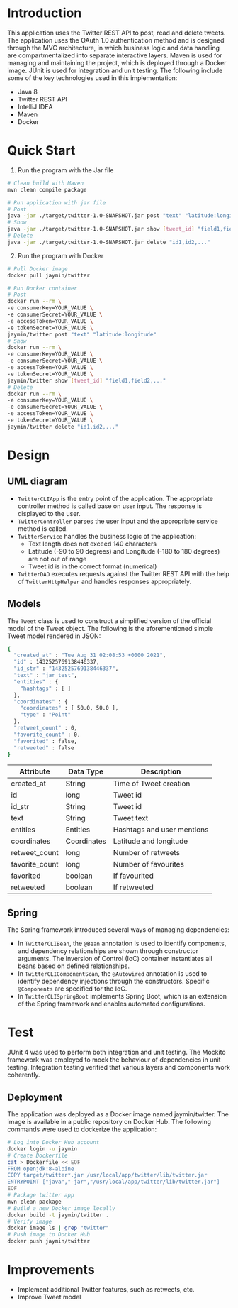 # Introduction

This application uses the Twitter REST API to post, read and delete tweets. The application uses the
OAuth 1.0 authentication method and is designed through the MVC architecture, in which business
logic and data handling are compartmentalized into separate interactive layers. Maven is used for
managing and maintaining the project, which is deployed through a Docker image. JUnit is used for
integration and unit testing. The following include some of the key technologies used in this
implementation:

- Java 8
- Twitter REST API
- IntelliJ IDEA
- Maven
- Docker

# Quick Start

1. Run the program with the Jar file

```bash
# Clean build with Maven
mvn clean compile package

# Run application with jar file
# Post
java -jar ./target/twitter-1.0-SNAPSHOT.jar post "text" "latitude:longitude"
# Show
java -jar ./target/twitter-1.0-SNAPSHOT.jar show [tweet_id] "field1,field2,..."
# Delete
java -jar ./target/twitter-1.0-SNAPSHOT.jar delete "id1,id2,..."
```

2. Run the program with Docker

```bash
# Pull Docker image
docker pull jaymin/twitter

# Run Docker container
# Post
docker run --rm \
-e consumerKey=YOUR_VALUE \
-e consumerSecret=YOUR_VALUE \
-e accessToken=YOUR_VALUE \
-e tokenSecret=YOUR_VALUE \
jaymin/twitter post "text" "latitude:longitude"
# Show
docker run --rm \
-e consumerKey=YOUR_VALUE \
-e consumerSecret=YOUR_VALUE \
-e accessToken=YOUR_VALUE \
-e tokenSecret=YOUR_VALUE \
jaymin/twitter show [tweet_id] "field1,field2,..."
# Delete
docker run --rm \
-e consumerKey=YOUR_VALUE \
-e consumerSecret=YOUR_VALUE \
-e accessToken=YOUR_VALUE \
-e tokenSecret=YOUR_VALUE \
jaymin/twitter delete "id1,id2,..."
```

# Design

## UML diagram



- `TwitterCLIApp` is the entry point of the application. The appropriate controller method is called
  base on user input. The response is displayed to the user.
- `TwitterController` parses the user input and the appropriate service method is called.
- `TwitterService` handles the business logic of the application:
    - Text length does not exceed 140 characters
    - Latitude (-90 to 90 degrees) and Longitude (-180 to 180 degrees) are not out of range
    - Tweet id is in the correct format (numerical)
- `TwitterDAO` executes requests against the Twitter REST API with the help of `TwitterHttpHelper`
  and handles responses appropriately.

## Models

The `Tweet` class is used to construct a simplified version of the official model of the Tweet
object. The following is the aforementioned simple Tweet model rendered in JSON:

```bash
{
  "created_at" : "Tue Aug 31 02:08:53 +0000 2021",
  "id" : 1432525769138446337,
  "id_str" : "1432525769138446337",
  "text" : "jar test",
  "entities" : {
    "hashtags" : [ ]
  },
  "coordinates" : {
    "coordinates" : [ 50.0, 50.0 ],
    "type" : "Point"
  },
  "retweet_count" : 0,
  "favorite_count" : 0,
  "favorited" : false,
  "retweeted" : false
}
```

Attribute | Data Type | Description
---------- | ---------- | ----------
created_at | String | Time of Tweet creation
id | long | Tweet id
id_str | String | Tweet id
text | String | Tweet text
entities | Entities | Hashtags and user mentions
coordinates | Coordinates | Latitude and longitude
retweet_count | long | Number of retweets
favorite_count | long | Number of favourites
favorited | boolean | If favourited
retweeted | boolean | If retweeted

## Spring

The Spring framework introduced several ways of managing dependencies:

- In `TwitterCLIBean`, the `@Bean` annotation is used to identify components, and dependency
  relationships are shown through constructor arguments. The Inversion of Control (IoC) container
  instantiates all beans based on defined relationships.
- In `TwitterCLIComponentScan`, the `@Autowired` annotation is used to identify dependency
  injections through the constructors. Specific `@Components` are specified for the IoC.
- In `TwitterCLISpringBoot` implements Spring Boot, which is an extension of the Spring framework
  and enables automated configurations.

# Test

JUnit 4 was used to perform both integration and unit testing. The Mockito framework was employed to
mock the behaviour of dependencies in unit testing. Integration testing verified that various layers
and components work coherently.

## Deployment

The application was deployed as a Docker image named jaymin/twitter. The image is available in a
public repository on Docker Hub. The following commands were used to dockerize the application:

```bash
# Log into Docker Hub account
docker login -u jaymin
# Create Dockerfile
cat > Dockerfile << EOF
FROM openjdk:8-alpine
COPY target/twitter*.jar /usr/local/app/twitter/lib/twitter.jar
ENTRYPOINT ["java","-jar","/usr/local/app/twitter/lib/twitter.jar"]
EOF
# Package twitter app
mvn clean package
# Build a new Docker image locally
docker build -t jaymin/twitter .
# Verify image
docker image ls | grep "twitter"
# Push image to Docker Hub
docker push jaymin/twitter
```

# Improvements

- Implement additional Twitter features, such as retweets, etc.
- Improve Tweet model
